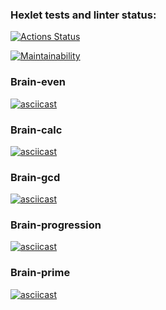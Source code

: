 ### Hexlet tests and linter status:

[![Actions Status](https://github.com/Viktorline/frontend-project-44/workflows/hexlet-check/badge.svg)](https://github.com/Viktorline/frontend-project-44/actions)

[![Maintainability](https://api.codeclimate.com/v1/badges/e575934b2392ec1ace97/maintainability)](https://codeclimate.com/github/Viktorline/frontend-project-44/maintainability)

### Brain-even

[![asciicast](https://asciinema.org/a/519562.svg)](https://asciinema.org/a/519562)

### Brain-calc

[![asciicast](https://asciinema.org/a/CFV6X070Yc57VPnsVi10MQCQm.svg)](https://asciinema.org/a/CFV6X070Yc57VPnsVi10MQCQm)

### Brain-gcd

[![asciicast](https://asciinema.org/a/gtBCvB922DYA9i2R0CW3ix3Bx.svg)](https://asciinema.org/a/gtBCvB922DYA9i2R0CW3ix3Bx)

### Brain-progression

[![asciicast](https://asciinema.org/a/8ifVIFTq8WU8N8sC754od4XtT.svg)](https://asciinema.org/a/8ifVIFTq8WU8N8sC754od4XtT)

### Brain-prime

[![asciicast](https://asciinema.org/a/ER2qrfzOUyTRP5iasiQj2awDU.svg)](https://asciinema.org/a/ER2qrfzOUyTRP5iasiQj2awDU)

